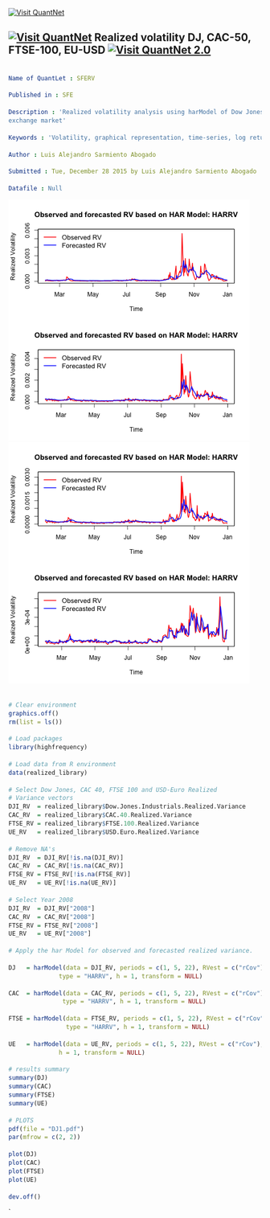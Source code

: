 [<img src="https://github.com/QuantLet/Styleguide-and-Validation-procedure/blob/master/pictures/banner.png" alt="Visit QuantNet">](http://quantlet.de/index.php?p=info)

## [<img src="https://github.com/QuantLet/Styleguide-and-Validation-procedure/blob/master/pictures/qloqo.png" alt="Visit QuantNet">](http://quantlet.de/) **Realized volatility DJ, CAC-50, FTSE-100, EU-USD** [<img src="https://github.com/QuantLet/Styleguide-and-Validation-procedure/blob/master/pictures/QN2.png" width="60" alt="Visit QuantNet 2.0">](http://quantlet.de/d3/ia)

```yaml

Name of QuantLet : SFERV  

Published in : SFE

Description : 'Realized volatility analysis using harModel of Dow Jones, CAC 50, FTSE 100 and Euro-USD
exchange market' 

Keywords : 'Volatility, graphical representation, time-series, log returns, variance'

Author : Luis Alejandro Sarmiento Abogado

Submitted : Tue, December 28 2015 by Luis Alejandro Sarmiento Abogado

Datafile : Null
```
![Q_image](https://github.com/saabogal/SFM/blob/master/ForecastedRV/DJ1A.png?raw=true)
![Q_image](https://github.com/saabogal/SFM/blob/master/ForecastedRV/DJ2.png?raw=true)


```r

# Clear environment
graphics.off()
rm(list = ls())

# Load packages
library(highfrequency)

# Load data from R environment
data(realized_library)

# Select Dow Jones, CAC 40, FTSE 100 and USD-Euro Realized
# Variance vectors
DJI_RV  = realized_library$Dow.Jones.Industrials.Realized.Variance
CAC_RV  = realized_library$CAC.40.Realized.Variance
FTSE_RV = realized_library$FTSE.100.Realized.Variance
UE_RV   = realized_library$USD.Euro.Realized.Variance

# Remove NA's
DJI_RV  = DJI_RV[!is.na(DJI_RV)]
CAC_RV  = CAC_RV[!is.na(CAC_RV)]
FTSE_RV = FTSE_RV[!is.na(FTSE_RV)]
UE_RV   = UE_RV[!is.na(UE_RV)]

# Select Year 2008
DJI_RV  = DJI_RV["2008"]
CAC_RV  = CAC_RV["2008"]
FTSE_RV = FTSE_RV["2008"]
UE_RV   = UE_RV["2008"]

# Apply the har Model for observed and forecasted realized variance.

DJ   = harModel(data = DJI_RV, periods = c(1, 5, 22), RVest = c("rCov"), 
              type = "HARRV", h = 1, transform = NULL)

CAC  = harModel(data = CAC_RV, periods = c(1, 5, 22), RVest = c("rCov"), 
               type = "HARRV", h = 1, transform = NULL)

FTSE = harModel(data = FTSE_RV, periods = c(1, 5, 22), RVest = c("rCov"), 
                type = "HARRV", h = 1, transform = NULL)

UE   = harModel(data = UE_RV, periods = c(1, 5, 22), RVest = c("rCov"), type = "HARRV", 
              h = 1, transform = NULL)

# results summary
summary(DJ)
summary(CAC)
summary(FTSE)
summary(UE)

# PLOTS
pdf(file = "DJ1.pdf")
par(mfrow = c(2, 2))

plot(DJ)
plot(CAC)
plot(FTSE)
plot(UE)

dev.off()

```




`



